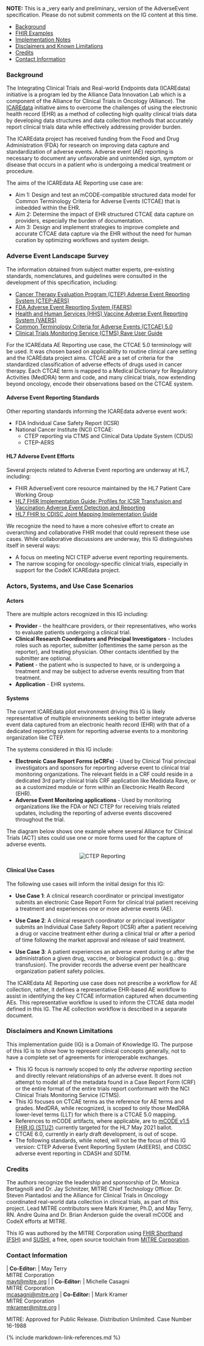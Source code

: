 <div markdown="1" class="note">
<b>NOTE:</b> This is a _very early and preliminary_ version of the AdverseEvent specification. Please do not submit comments on the IG content at this time.

</div>

<style>
    table.mcode-table, .mcode-table tr, .mcode-table td {
        border: 1px solid #ccc;
        border-collapse: collapse;
    }
</style>

<div xmlns="http://www.w3.org/1999/xhtml" xmlns:xsi="http://www.w3.org/2001/XMLSchema-instance" xsi:schemaLocation="http://hl7.org/fhir ../../input-cache/schemas-r5/fhir-single.xsd" markdown="1">

* [Background](#background)
* [FHIR Examples](examples.html)
* [Implementation Notes](implementation.html)
* [Disclaimers and Known Limitations](#disclaimers-and-known-limitations)
* [Credits](#credits)
* [Contact Information](#contact-information)

### Background

The Integrating Clinical Trials and Real-world Endpoints data (ICAREdata) initiative is a program led by the Alliance Data Innovation Lab which is a component of the Alliance for Clinical Trials in Oncology (Alliance). The [ICAREdata](http://icaredata.org) initiative aims to overcome the challenges of using the electronic health record (EHR) as a method of collecting high quality clinical trials data by developing data structures and data collection methods that accurately report clinical trials data while effectively addressing provider burden. 

The ICAREdata project has received funding from the Food and Drug Administration (FDA) for research on improving data capture and standardization of adverse events. Adverse event (AE) reporting is necessary to document any unfavorable and unintended sign, symptom or disease that occurs in a patient who is undergoing a medical treatment or procedure. 

The aims of the ICAREdata AE Reporting use case are:
* Aim 1: Design and test an mCODE-compatible structured data model for Common Terminology Criteria for Adverse Events (CTCAE) that is imbedded within the EHR.
* Aim 2: Determine the impact of EHR structured CTCAE data capture on providers, especially the burden of documentation.
* Aim 3: Design and implement strategies to improve complete and accurate CTCAE data capture via the EHR without the need for human curation by optimizing workflows and system design.


### Adverse Event Landscape Survey

The information obtained from subject matter experts, pre-existing standards, nomenclatures, and guidelines were consulted in the development of this specification, including:

* [Cancer Therapy Evaluation Program (CTEP) Adverse Event Reporting System (CTEP-AERS)](https://ctep.cancer.gov/protocolDevelopment/electronic_applications/adverse_events.htm)
* [FDA Adverse Event Reporting System (FAERS)](https://open.fda.gov/data/faers/)
* [Health and Human Services (HHS) Vaccine Adverse Event Reporting System (VAERS)](https://vaers.hhs.gov/)
* [Common Terminology Criteria for Adverse Events (CTCAE) 5.0](https://ctep.cancer.gov/protocoldevelopment/electronic_applications/docs/CTCAE_v6_Solicitation_Brief_Overview.pdf)
* [Clinical Trials Monitoring Service (CTMS) Rave User Guide](https://www.theradex.com/downloads/CTMS%20Rave%20User%20Guide%20Version%201.pdf)

For the ICAREdata AE Reporting use case, the CTCAE 5.0 terminology will be used. It was chosen based on applicability to routine clinical care setting and the ICAREdata project aims. CTCAE are a set of criteria for the standardized classification of adverse effects of drugs used in cancer therapy. Each CTCAE term is mapped to a Medical Dictionary for Regulatory Activities (MedDRA) term and code, and many clinical trials, now extending beyond oncology, encode their observations based on the CTCAE system. 

#### Adverse Event Reporting Standards

Other reporting standards informing the ICAREdata adverse event work:
* FDA Individual Case Safety Report (ICSR)
* National Cancer Institute (NCI) CTCAE:
  * CTEP reporting via CTMS and Clinical Data Update System (CDUS)
  * CTEP-AERS

#### HL7 Adverse Event Efforts

Several projects related to Adverse Event reporting are underway at HL7, including:
* FHIR AdverseEvent core resource maintained by the HL7 Patient Care Working Group
* [HL7 FHIR Implementation Guide: Profiles for ICSR Transfusion and Vaccination Adverse Event Detection and Reporting](https://build.fhir.org/ig/HL7/fhir-icsr-ae-reporting/branches/main/index.html)
* [HL7 FHIR to CDISC Joint Mapping Implementation Guide](http://hl7.org/fhir/uv/cdisc-mapping/2021JAN/index.html)

We recognize the need to have a more cohesive effort to create an overarching and collaborative FHIR model that could represent these use cases. While collaborative discussions are underway, this IG distinguishes itself in several ways:
* A focus on meeting NCI CTEP adverse event reporting requirements.
* The narrow scoping for oncology-specific clinical trials, especially in support for the CodeX ICAREdata project.


### Actors, Systems, and Use Case Scenarios

#### Actors

There are multiple actors recognized in this IG including:

* **Provider** - the healthcare providers, or their representatives, who works to evaluate patients undergoing a clinical trial.
* **Clinical Research Coordinators and Principal Investigators** - Includes roles such as reporter, submitter (oftentimes the same person as the reporter), and treating physician. Other contacts identified by the submitter are optional.
* **Patient** - the patient who is suspected to have, or is undergoing a treatment and may be subject to adverse events resulting from that treatment.
* **Application** - EHR systems.

#### Systems

The current ICAREdata pilot environment driving this IG is likely representative of multiple environments seeking to better integrate adverse event data captured from an electronic health record (EHR) with that of a dedicated reporting system for reporting adverse events to a monitoring organization like CTEP. 

The systems considered in this IG include:

* **Electronic Case Report Forms (eCRFs)** - Used by Clinical Trial principal investigators and sponsors for reporting adverse event to clinical trial monitoring organizations. The relevant fields in a CRF could reside in a dedicated 3rd party clinical trials CRF application like Medidata Rave, or as a customized module or form within an Electronic Health Record (EHR).
* **Adverse Event Monitoring applications** - Used by monitoring organizations like the FDA or NCI CTEP for receiving trials related updates, including the reporting of adverse events discovered throughout the trial.

The diagram below shows one example where several Alliance for Clinical Trials (ACT) sites could use one or more forms used for the capture of adverse events.

<div style="text-align: center;">
<img src="CTEP-CTReporting-SystemsDiagram.png" alt="CTEP Reporting" />
</div>

#### Clinical Use Cases

The following use cases will inform the initial design for this IG:

* **Use Case 1**: A clinical research coordinator or principal investigator submits an electronic Case Report Form for clinical trial patient receiving a treatment and experiences one or more adverse events (AE).

* **Use Case 2**: A clinical research coordinator or principal investigator submits an Individual Case Safety Report (ICSR) after a patient receiving a drug or vaccine treatment either during a clinical trial or after a period of time following the market approval and release of said treatment.

* **Use Case 3**: A patient experiences an adverse event during or after the administration a given drug, vaccine, or biological product (e.g.: drug transfusion). The provider records the adverse event per healthcare organization patient safety policies.

The ICAREdata AE Reporting use case does not prescribe a workflow for AE collection, rather, it defines a representative EHR-based AE workflow to assist in identifying the key CTCAE information captured when documenting AEs. This representative workflow is used to inform the CTCAE data model defined in this IG. The AE collection workflow is described in a separate document. <!-- add link to workflow document -->

### Disclaimers and Known Limitations

This implementation guide (IG) is a Domain of Knowledge IG. The purpose of this IG is to show how to represent clinical concepts generally, not to have a complete set of agreements for interoperable exchanges.

* This IG focus is narrowly scoped to only _the adverse reporting section_ and directly relevant relationships of an adverse event.  It does not attempt to model all of the metadata found in a Case Report Form (CRF) or the entire format of the entire trials report conformant with the NCI Clinical Trials Monitoring Service (CTMS). 
* This IG focuses on CTCAE terms as the reference for AE terms and grades. MedDRA, while recognized, is scoped to only those MedDRA lower-level terms (LLT) for which there is a CTCAE 5.0 mapping.
* References to mCODE artifacts, where applicable, are to [mCODE v1.5 FHIR IG (STU2)](http://build.fhir.org/ig/HL7/fhir-mCODE-ig/branches/master/index.html) currently targeted for the HL7 May 2021 ballot.
* CTCAE 6.0, currently in early draft development, is out of scope.
* The following standards, while noted, will not be the focus of this IG version: CTEP Adverse Event Reporting System (AdEERS), and CDISC adverse event reporting in CDASH and SDTM.

### Credits

The authors recognize the leadership and sponsorship of Dr. Monica Bertagnolli and Dr. Jay Schnitzer, MITRE Chief Technology Officer. Dr. Steven Piantadosi and the Alliance for Clinical Trials in Oncology coordinated real-world data collection in clinical trials, as part of this project. Lead MITRE contributors were Mark Kramer, Ph.D, and May Terry, RN. Andre Quina and Dr. Brian Anderson guide the overall mCODE and CodeX efforts at MITRE. 

This IG was authored by the MITRE Corporation using [FHIR Shorthand (FSH)](http://hl7.org/fhir/uv/shorthand/) and [SUSHI](https://fshschool.org), a free, open source toolchain from [MITRE Corporation](https://www.mitre.org/).

### Contact Information


| **Co-Editor:**         | May Terry<br>MITRE Corporation<br>[mayt@mitre.org] |
| **Co-Editor:**         | Michelle Casagni<br>MITRE Corporation<br>[mcasagni@mitre.org]
| **Co-Editor:**         | Mark Kramer<br>MITRE Corporation<br>[mkramer@mitre.org]          |

[mayt@mitre.org]: mailto:mayt@mitre.org
[mcasagni@mitre.org]: mailto:mcasagni@mitre.org
[mkramer@mitre.org]: mailto:mkramer@mitre.org

MITRE: Approved for Public Release. Distribution Unlimited. Case Number 16-1988

</div>

{% include markdown-link-references.md %}